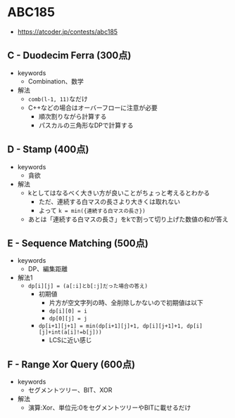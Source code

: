 # ABC185
* https://atcoder.jp/contests/abc185


## C - Duodecim Ferra (300点)
* keywords
  - Combination、数学
* 解法
  - `comb(l-1, 11)`なだけ
  - C++などの場合はオーバーフローに注意が必要
    - 順次割りながら計算する
    - パスカルの三角形なDPで計算する


## D - Stamp (400点)
* keywords
  - 貪欲
* 解法
  - kとしてはなるべく大きい方が良いことがちょっと考えるとわかる
    - ただ、連続する白マスの長さより大きくは取れない
    - よって `k = min({連続する白マスの長さ})`
  - あとは「連続する白マスの長さ」をkで割って切り上げた数値の和が答え


## E - Sequence Matching (500点)
* keywords
  - DP、編集距離
* 解法1
  - `dp[i][j] = (a[:i]とb[:j]だった場合の答え)`
    - 初期値
      - 片方が空文字列の時、全削除しかないので初期値は以下
      - `dp[i][0] = i`
      - `dp[0][j] = j`
    - `dp[i+1][j+1] = min(dp[i+1][j]+1, dp[i][j+1]+1, dp[i][j]+int(a[i]!=b[j]))`
      - LCSに近い感じ


## F - Range Xor Query (600点)
* keywords
  - セグメントツリー、BIT、XOR
* 解法
  - 演算:Xor、単位元:0をセグメントツリーやBITに載せるだけ
